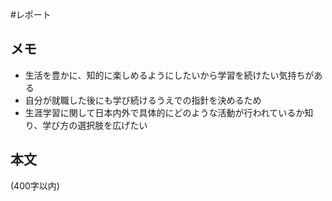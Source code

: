 #レポート

## メモ

- 生活を豊かに、知的に楽しめるようにしたいから学習を続けたい気持ちがある
- 自分が就職した後にも学び続けるうえでの指針を決めるため
- 生涯学習に関して日本内外で具体的にどのような活動が行われているか知り、学び方の選択肢を広げたい

## 本文
(400字以内)
